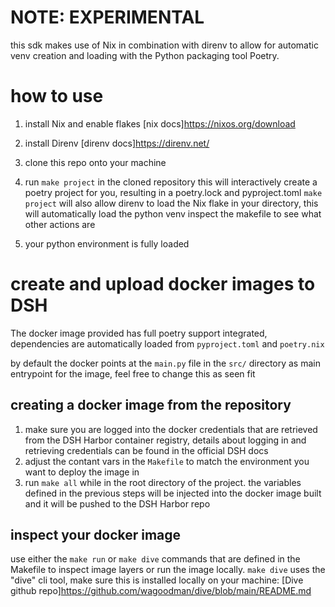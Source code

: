 # NOTE: EXPERIMENTAL

this sdk makes use of Nix in combination with direnv to allow for automatic venv creation and loading with the Python packaging tool Poetry.

# how to use

1. install Nix and enable flakes
   [nix docs]https://nixos.org/download

2. install Direnv
   [direnv docs]https://direnv.net/

3. clone this repo onto your machine

4. run `make project` in the cloned repository
   this will interactively create a poetry project for you, resulting in a poetry.lock and pyproject.toml
   `make project` will also allow direnv to load the Nix flake in your directory, this will automatically load the python venv
   inspect the makefile to see what other actions are

5. your python environment is fully loaded

# create and upload docker images to DSH

The docker image provided has full poetry support integrated, dependencies are automatically loaded from `pyproject.toml` and `poetry.nix`

by default the docker points at the `main.py` file in the `src/` directory as main entrypoint for the image, feel free to change this as seen fit

## creating a docker image from the repository

1. make sure you are logged into the docker credentials that are retrieved from the DSH Harbor container registry, details about logging in and retrieving credentials can be found in the official DSH docs
2. adjust the contant vars in the `Makefile` to match the environment you want to deploy the image in
3. run `make all` while in the root directory of the project. the variables defined in the previous steps will be injected into the docker image built and it will be pushed to the DSH Harbor repo

## inspect your docker image

use either the `make run` or `make dive` commands that are defined in the Makefile to inspect image layers or run the image locally.
`make dive` uses the "dive" cli tool, make sure this is installed locally on your machine: [Dive github repo]https://github.com/wagoodman/dive/blob/main/README.md
